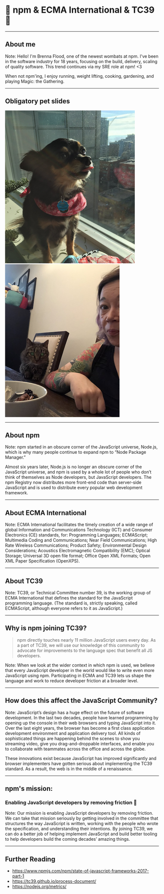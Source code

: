 # 💜 npm & ECMA International & TC39 💜


---

## About me

Note: Hello! I'm Brenna Flood, one of the newest wombats at npm. I've been in the software industry for 18 years, focusing on the build, delivery, scaling of quality software. This trend continues via my SRE role at npm! <3

When not npm'ing, I enjoy running, weight lifting, cooking, gardening, and playing Magic: the Gathering.

---

## Obligatory pet slides

![rosa](rosa_hi.png)
![raquel](raquel_hi.png)

---

## About npm

Note: npm started in an obscure corner of the JavaScript universe, Node.js, which is why many people continue to expand npm to “Node Package Manager.” 

Almost six years later, Node.js is no longer an obscure corner of the JavaScript universe, and npm is used by a whole lot of people who don’t think of themselves as Node developers, but JavaScript developers. The npm Registry now distributes more front-end code than server-side JavaScript and is used to distribute every popular web development framework.

---

## About ECMA International

Note: ECMA International facilitates the timely creation of a wide range of global Information and Communications Technology (ICT) and Consumer Electronics (CE) standards, for: Programming Languages; ECMAScript; Multimedia Coding and Communications; Near Field Communications; High Rate Wireless Communications; Product Safety;  Environmental Design Considerations; Acoustics Electromagnetic Compatibility (EMC); Optical Storage;  Universal 3D open file format;  Office Open XML Formats; Open XML Paper Specification (OpenXPS).

---

## About TC39

Note: TC39, or Technical Committee number 39, is the working group of ECMA International that defines the standard for the JavaScript programming language. (The standard is, strictly speaking, called ECMAScript, although everyone refers to it as JavaScript.)

---

## Why is npm joining TC39?

> npm directly touches nearly 11 million JavaScript users every day. As a part of TC39, we will use our knowledge of this community to advocate for improvements to the language spec that benefit all JS developers.

Note: When we look at the wider context in which npm is used, we believe that every JavaScript developer in the world would like to write even more JavaScript using npm. Participating in ECMA and TC39 lets us shape the language and work to reduce developer friction at a broader level.

---

## How does this affect the JavaScript Community?

Note: JavaScript’s design has a huge effect on the future of software development. In the last two decades, people have learned programming by opening up the console in their web browsers and typing JavaScript into it. Over the last eight years, the browser has become a first class application development environment and application delivery tool. All kinds of sophisticated things are happening behind the scenes to show you streaming video, give you drag-and-droppable interfaces, and enable you to collaborate with teammates across the office and across the globe.

These innovations exist because JavaScript has improved significantly and browser implementers have gotten serious about implementing the TC39 standard. As a result, the web is in the middle of a renaissance. 

---

## npm's mission: 

### Enabling JavaScript developers by removing friction 🚀

Note: Our mission is enabling JavaScript developers by removing friction. We can take that mission seriously by getting involved in the committee that structures the way JavaScript is written, working with the people who wrote the specification, and understanding their intentions. By joining TC39, we can do a better job of helping implement JavaScript and build better tooling to help developers build the coming decades’ amazing things.

---

## Further Reading

* https://www.npmjs.com/npm/state-of-javascript-frameworks-2017-part-1
* https://tc39.github.io/process-document/
* https://nodejs.org/metrics/
